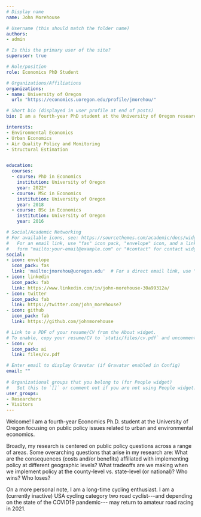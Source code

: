 ```yaml
---
# Display name
name: John Morehouse

# Username (this should match the folder name)
authors:
- admin

# Is this the primary user of the site?
superuser: true

# Role/position
role: Economics PhD Student

# Organizations/Affiliations
organizations:
- name: University of Oregon
  url: "https://economics.uoregon.edu/profile/jmorehou/"

# Short bio (displayed in user profile at end of posts)
bio: I am a fourth-year PhD student at the University of Oregon researching topics related to environmental and urban economics. 

interests:
- Environmental Economics
- Urban Economics
- Air Quality Policy and Monitoring
- Structural Estimation


education:
  courses:
  - course: PhD in Economics
    institution: University of Oregon
    year: 2022*
  - course: MSc in Economics
    institution: University of Oregon
    year: 2018
  - course: BSc in Economics
    institution: University of Oregon
    year: 2016

# Social/Academic Networking
# For available icons, see: https://sourcethemes.com/academic/docs/widgets/#icons
#   For an email link, use "fas" icon pack, "envelope" icon, and a link in the
#   form "mailto:your-email@example.com" or "#contact" for contact widget.
social:
- icon: envelope
  icon_pack: fas
  link: 'mailto:jmorehou@uoregon.edu'  # For a direct email link, use "mailto:test@example.org".
- icon: linkedin
  icon_pack: fab
  link: https://www.linkedin.com/in/john-morehouse-30a99312a/
- icon: twitter
  icon_pack: fab
  link: https://twitter.com/john_morehouse7
- icon: github
  icon_pack: fab
  link: https://github.com/johnmorehouse

# Link to a PDF of your resume/CV from the About widget.
# To enable, copy your resume/CV to `static/files/cv.pdf` and uncomment the lines below.  
- icon: cv
  icon_pack: ai
  link: files/cv.pdf

# Enter email to display Gravatar (if Gravatar enabled in Config)
email: ""
  
# Organizational groups that you belong to (for People widget)
#   Set this to `[]` or comment out if you are not using People widget.  
user_groups:
- Researchers
- Visitors
---
```


Welcome! I am a fourth-year Economics Ph.D. student at the University of Oregon focusing on public policy issues related to urban and environmental economics.

Broadly, my research is centered on public policy questions across a range of areas. Some overarching questions that arise in my research are: What are the consequences (costs and/or benefits) affiliated with implementing policy at different geographic levels?  What tradeoffs are we making when we implement policy at the county-level vs. state-level (or national)? Who wins? Who loses? 


On a more personal note, I am a long-time cycling enthusiast. I am a (currently inactive) USA cycling category two road cyclist---and depending on the state of the COVID19 pandemic--- may return to amateur road racing in 2021. 

